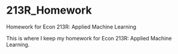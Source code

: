# 213R_Homework
Homework for Econ 213R: Applied Machine Learning

This is where I keep my homework for Econ 213R: Applied Machine Learning.
